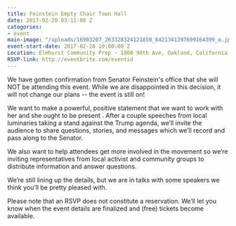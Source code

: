 ```yaml
---
title: Feinstein Empty Chair Town Hall
date: 2017-02-20 03:11:00 Z
categories:
- event
main-image: "/uploads/16903207_263328324121850_6421341397699164399_o.jpg"
event-start-date: 2017-02-28 10:00:00 Z
Location: Elmhurst Community Prep - 1800 98th Ave, Oakland, California 94603
RSVP-link: http://eventbrite.com/eventid
---
```


We have gotten confirmation from Senator Feinstein's office that she will NOT be attending this event. While we are disappointed in this decision, it will not change our plans -- the event is still on!

We want to make a powerful, positive statement that we want to work with her and she ought to be present . After a couple speeches from local luminaries taking a stand against the Trump agenda, we’ll invite the audience to share questions, stories, and messages which we’ll record and pass along to the Senator.

We also want to help attendees get more involved in the movement so we’re inviting representatives from local activist and community groups to distribute information and answer questions.

We’re still lining up the details, but we are in talks with some speakers we think you’ll be pretty pleased with.

Please note that an RSVP does not constitute a reservation. We’ll let you know when the event details are finalized and (free) tickets become available.